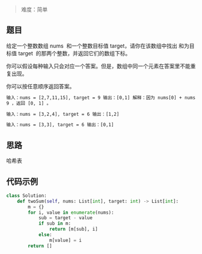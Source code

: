 > 难度：简单

## 题目

给定一个整数数组 nums  和一个整数目标值 target，请你在该数组中找出 和为目标值 target  的那两个整数，并返回它们的数组下标。

你可以假设每种输入只会对应一个答案。但是，数组中同一个元素在答案里不能重复出现。

你可以按任意顺序返回答案。

```html
输入：nums = [2,7,11,15], target = 9 输出：[0,1] 解释：因为 nums[0] + nums[1] ==
9 ，返回 [0, 1] 。
```

```html
输入：nums = [3,2,4], target = 6 输出：[1,2]
```

```html
输入：nums = [3,3], target = 6 输出：[0,1]
```

## 思路

哈希表

## 代码示例

```python
class Solution:
    def twoSum(self, nums: List[int], target: int) -> List[int]:
        m = {}
        for i, value in enumerate(nums):
            sub = target - value
            if sub in m:
                return [m[sub], i]
            else:
                m[value] = i
        return []
```

